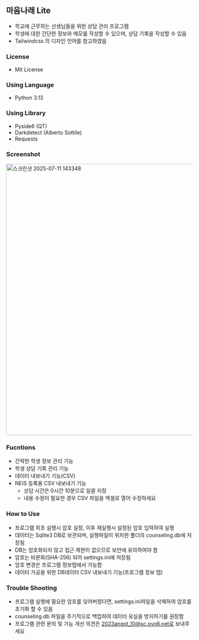 ## 마음나래 Lite

-   학교에 근무하는 선생님들을 위한 상담 관리 프로그램
-   학생에 대한 간단한 정보와 메모를 작성할 수 있으며, 상담 기록을 작성할 수 있음
-   Tailwindcss 의 디자인 언어를 참고하였음

### License

-   Mit License

### Using Language

-   Python 3.13

### Using Library

-   Pyside6 (QT)
-   Darkdetect (Alberto Sottile)
-   Requests

### Screenshot

<img width="902" height="732" alt="스크린샷 2025-07-11 143348" src="https://github.com/user-attachments/assets/f7a24cd3-4b87-4fc7-bb34-80292b4f035c" />

### Fucntions

-   간략한 학생 정보 관리 기능
-   학생 상담 기록 관리 기능
-   데이터 내보내기 기능(CSV)
-   NEIS 등록용 CSV 내보내기 기능
    -   상담 시간은 0시간 10분으로 일괄 지정
    -   내용 수정이 필요한 경우 CSV 파일을 엑셀로 열어 수정하세요

### How to Use

-   프로그램 최초 실행시 암호 설정, 이후 재실행시 설정된 암호 입력하여 실행
-   데이터는 Sqlite3 DB로 보관되며, 실행파일이 위치한 폴더의 counseling.db에 저장됨
-   DB는 암호화되지 않고 접근 제한이 없으므로 보안에 유의하여야 함
-   암호는 비문화(SHA-256) 되어 settings.ini에 저장됨
-   암호 변경은 프로그램 정보탭에서 가능함
-   데이터 가공을 위한 DB데이터 CSV 내보내기 기능(프로그램 정보 탭)

### Trouble Shooting

-   프로그램 실행에 필요한 암호를 잊어버렸다면, settings.ini파일을 삭제하여 암호를 초기화 할 수 있음
-   counseling.db 파일을 주기적으로 백업하여 데이터 유실을 방지하기를 권장함
-   프로그램 관련 문의 및 기능 개선 의견은 2023angot_10@sc.gyo6.net로 보내주세요
